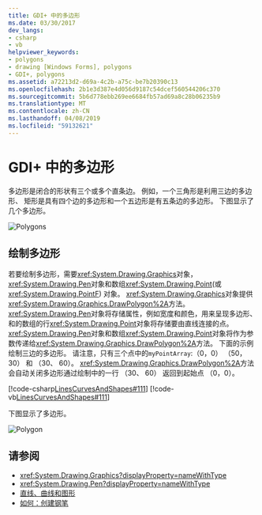 ```yaml
---
title: GDI+ 中的多边形
ms.date: 03/30/2017
dev_langs:
- csharp
- vb
helpviewer_keywords:
- polygons
- drawing [Windows Forms], polygons
- GDI+, polygons
ms.assetid: a72213d2-d69a-4c2b-a75c-be7b20390c13
ms.openlocfilehash: 2b1e3d387e4d056d9187c54dcef560544206c370
ms.sourcegitcommit: 5b6d778ebb269ee6684fb57ad69a8c28b06235b9
ms.translationtype: MT
ms.contentlocale: zh-CN
ms.lasthandoff: 04/08/2019
ms.locfileid: "59132621"
---
```

# <a name="polygons-in-gdi"></a>GDI+ 中的多边形
多边形是闭合的形状有三个或多个直条边。 例如，一个三角形是利用三边的多边形、 矩形是具有四个边的多边形和一个五边形是有五条边的多边形。 下图显示了几个多边形。  
  
 ![Polygons](./media/aboutgdip02-art07.gif "Aboutgdip02_art07")  
  
## <a name="drawing-a-polygon"></a>绘制多边形  
 若要绘制多边形，需要<xref:System.Drawing.Graphics>对象，<xref:System.Drawing.Pen>对象和数组<xref:System.Drawing.Point>(或<xref:System.Drawing.PointF>) 对象。 <xref:System.Drawing.Graphics>对象提供<xref:System.Drawing.Graphics.DrawPolygon%2A>方法。 <xref:System.Drawing.Pen>对象将存储属性，例如宽度和颜色，用来呈现多边形、 和的数组的行<xref:System.Drawing.Point>对象将存储要由直线连接的点。 <xref:System.Drawing.Pen>对象和数组<xref:System.Drawing.Point>对象将作为参数传递给<xref:System.Drawing.Graphics.DrawPolygon%2A>方法。 下面的示例绘制三边的多边形。 请注意，只有三个点中的`myPointArray`:（0，0） （50，30） 和 （30、 60）。 <xref:System.Drawing.Graphics.DrawPolygon%2A>方法会自动关闭多边形通过绘制中的一行 （30、 60） 返回到起始点 （0，0）。  
  
 [!code-csharp[LinesCurvesAndShapes#111](~/samples/snippets/csharp/VS_Snippets_Winforms/LinesCurvesAndShapes/CS/Class1.cs#111)]
 [!code-vb[LinesCurvesAndShapes#111](~/samples/snippets/visualbasic/VS_Snippets_Winforms/LinesCurvesAndShapes/VB/Class1.vb#111)]  
  
 下图显示了多边形。  
  
 ![Polygon](./media/aboutgdip02-art08.gif "Aboutgdip02_art08")  
  
## <a name="see-also"></a>请参阅

- <xref:System.Drawing.Graphics?displayProperty=nameWithType>
- <xref:System.Drawing.Pen?displayProperty=nameWithType>
- [直线、曲线和图形](lines-curves-and-shapes.md)
- [如何：创建钢笔](how-to-create-a-pen.md)
